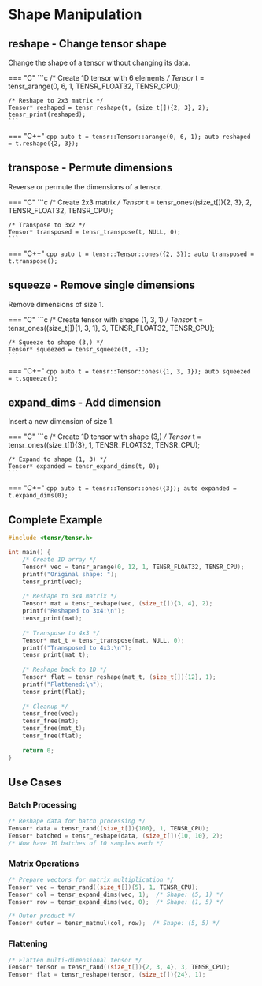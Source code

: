 # Shape Manipulation

## reshape - Change tensor shape

Change the shape of a tensor without changing its data.

=== "C"
    ```c
    /* Create 1D tensor with 6 elements */
    Tensor* t = tensr_arange(0, 6, 1, TENSR_FLOAT32, TENSR_CPU);
    
    /* Reshape to 2x3 matrix */
    Tensor* reshaped = tensr_reshape(t, (size_t[]){2, 3}, 2);
    tensr_print(reshaped);
    ```

=== "C++"
    ```cpp
    auto t = tensr::Tensor::arange(0, 6, 1);
    auto reshaped = t.reshape({2, 3});
    ```

## transpose - Permute dimensions

Reverse or permute the dimensions of a tensor.

=== "C"
    ```c
    /* Create 2x3 matrix */
    Tensor* t = tensr_ones((size_t[]){2, 3}, 2, TENSR_FLOAT32, TENSR_CPU);
    
    /* Transpose to 3x2 */
    Tensor* transposed = tensr_transpose(t, NULL, 0);
    ```

=== "C++"
    ```cpp
    auto t = tensr::Tensor::ones({2, 3});
    auto transposed = t.transpose();
    ```

## squeeze - Remove single dimensions

Remove dimensions of size 1.

=== "C"
    ```c
    /* Create tensor with shape (1, 3, 1) */
    Tensor* t = tensr_ones((size_t[]){1, 3, 1}, 3, TENSR_FLOAT32, TENSR_CPU);
    
    /* Squeeze to shape (3,) */
    Tensor* squeezed = tensr_squeeze(t, -1);
    ```

=== "C++"
    ```cpp
    auto t = tensr::Tensor::ones({1, 3, 1});
    auto squeezed = t.squeeze();
    ```

## expand_dims - Add dimension

Insert a new dimension of size 1.

=== "C"
    ```c
    /* Create 1D tensor with shape (3,) */
    Tensor* t = tensr_ones((size_t[]){3}, 1, TENSR_FLOAT32, TENSR_CPU);
    
    /* Expand to shape (1, 3) */
    Tensor* expanded = tensr_expand_dims(t, 0);
    ```

=== "C++"
    ```cpp
    auto t = tensr::Tensor::ones({3});
    auto expanded = t.expand_dims(0);
    ```

## Complete Example

```c
#include <tensr/tensr.h>

int main() {
    /* Create 1D array */
    Tensor* vec = tensr_arange(0, 12, 1, TENSR_FLOAT32, TENSR_CPU);
    printf("Original shape: ");
    tensr_print(vec);
    
    /* Reshape to 3x4 matrix */
    Tensor* mat = tensr_reshape(vec, (size_t[]){3, 4}, 2);
    printf("Reshaped to 3x4:\n");
    tensr_print(mat);
    
    /* Transpose to 4x3 */
    Tensor* mat_t = tensr_transpose(mat, NULL, 0);
    printf("Transposed to 4x3:\n");
    tensr_print(mat_t);
    
    /* Reshape back to 1D */
    Tensor* flat = tensr_reshape(mat_t, (size_t[]){12}, 1);
    printf("Flattened:\n");
    tensr_print(flat);
    
    /* Cleanup */
    tensr_free(vec);
    tensr_free(mat);
    tensr_free(mat_t);
    tensr_free(flat);
    
    return 0;
}
```

## Use Cases

### Batch Processing

```c
/* Reshape data for batch processing */
Tensor* data = tensr_rand((size_t[]){100}, 1, TENSR_CPU);
Tensor* batched = tensr_reshape(data, (size_t[]){10, 10}, 2);
/* Now have 10 batches of 10 samples each */
```

### Matrix Operations

```c
/* Prepare vectors for matrix multiplication */
Tensor* vec = tensr_rand((size_t[]){5}, 1, TENSR_CPU);
Tensor* col = tensr_expand_dims(vec, 1);  /* Shape: (5, 1) */
Tensor* row = tensr_expand_dims(vec, 0);  /* Shape: (1, 5) */

/* Outer product */
Tensor* outer = tensr_matmul(col, row);  /* Shape: (5, 5) */
```

### Flattening

```c
/* Flatten multi-dimensional tensor */
Tensor* tensor = tensr_rand((size_t[]){2, 3, 4}, 3, TENSR_CPU);
Tensor* flat = tensr_reshape(tensor, (size_t[]){24}, 1);
```
